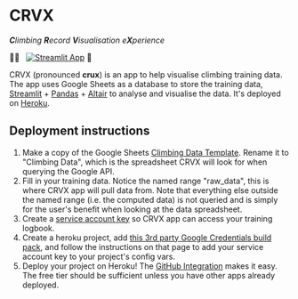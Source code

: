 # CRVX
_**C**limbing **R**ecord **V**isualisation e**X**perience_


:climbing_woman: &nbsp; [![Streamlit App](https://static.streamlit.io/badges/streamlit_badge_black_white.svg)](https://miguelarocao-crvx-srccrvx-a0kpvr.streamlitapp.com/) :climbing:


CRVX (pronounced __crux__) is an app to help visualise climbing training data.
The app uses Google Sheets as a database to store the training data, [Streamlit](https://www.streamlit.io/) + 
[Pandas](https://pandas.pydata.org/) + [Altair](https://altair-viz.github.io/) 
to analyse and visualise the data. It's deployed on [Heroku](https://www.heroku.com/).



## Deployment instructions

1. Make a copy of the Google Sheets [Climbing Data Template](https://docs.google.com/spreadsheets/d/1GnTS8l9lzXaWAHClnkKmIEp6vs_75FJZ1cPcgaeWxVA/edit?usp=sharing). 
Rename it to "Climbing Data", which is the spreadsheet CRVX will look for when querying the Google API.
1. Fill in your training data. Notice the named range "raw_data", this is where CRVX app will pull data from. Note that 
everything else outside the named range (i.e. the computed data) is not queried and is simply for the user's benefit when
looking at the data spreadsheet.
1. Create a [service account key](https://cloud.google.com/iam/docs/creating-managing-service-account-keys#iam-service-account-keys-create-console) so CRVX app can access your training logbook.
1. Create a heroku project, add [this 3rd party Google Credentials build pack](https://elements.heroku.com/buildpacks/buyersight/heroku-google-application-credentials-buildpack), 
and follow the instructions on that page to add your service account key to your project's config vars.
1. Deploy your project on Heroku! The [GitHub Integration](https://devcenter.heroku.com/articles/github-integration) makes it easy. 
The free tier should be sufficient unless you have other apps already deployed.
